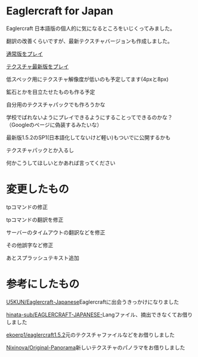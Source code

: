 # Eaglercraft for Japan

Eaglercraft 日本語版の個人的に気になるところをいじくってみました。

翻訳の改善くらいですが、最新テクスチャバージョンも作成しました。

[通常版をプレイ](https://magurock.github.io/Eaglercraft-for-Japan/Normal/)

[テクスチャ最新版をプレイ](https://magurock.github.io/Eaglercraft-for-Japan/NewTexture/)

低スペック用にテクスチャ解像度が低いのも予定してます(4pxと8px)

鉱石とかを目立たせたものも作る予定

自分用のテクスチャパックでも作ろうかな

学校でばれないようにプレイできるようにすることってできるのかな？（Googleのページに偽装するみたいな）

最新版1.5.2のSP1(日本語化してないけど軽い)もついでに公開するかも

テクスチャパックとか入るし

何かこうしてほしいとかあれば言ってください

# 変更したもの

tpコマンドの修正

tpコマンドの翻訳を修正

サーバーのタイムアウトの翻訳などを修正

その他誤字など修正

あとスプラッシュテキスト追加

# 参考にしたもの

[U5KUN/Eaglercraft-Japanese](https://github.com/U5KUN/Eaglercraft-Japanese)Eaglercraftに出会うきっかけになりました

[hinata-sub/EAGLERCRAFT-JAPANESE-](https://github.com/hinata-sub/EAGLERCRAFT-JAPANESE-)Langファイル、摘出できなくてお借りしました

[ekoerp1/eaglercraft1.5.2](https://github.com/ekoerp1/eaglercraft1.5.2)元のテクスチャファイルなどをお借りしました

[Nixinova/Original-Panorama](https://github.com/Nixinova/Original-Panorama/tree/new?tab=readme-ov-file)新しいテクスチャのパノラマをお借りしました
